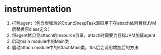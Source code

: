 # instrumentation
1. 打包agent（包含增强后的CountSheepTask源码用于在attach依附目标JVM后替换原class定义）
2. 将agent拷贝至attach的resource目录，attach时需要为目标JVM加载agent
3. 启动main module中的Main类
4. 启动attach module中的AttachMain类，10s后会调用增加后的方法
